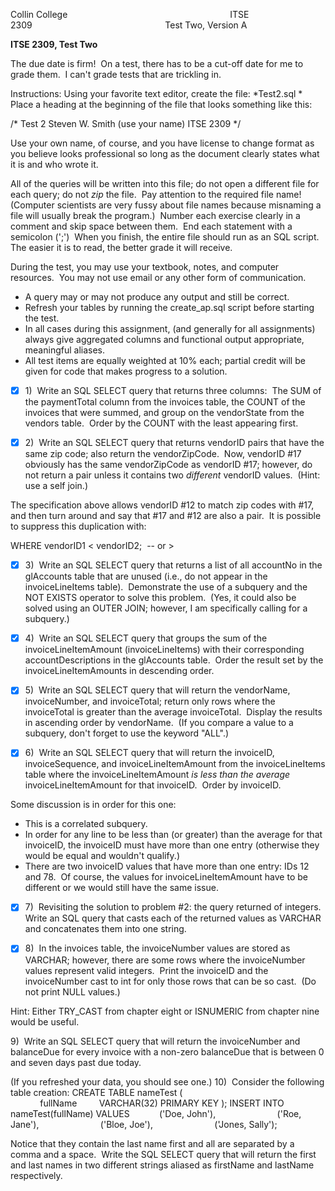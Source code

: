 Collin College                                                                  ITSE 2309                                                      Test Two, Version A

**ITSE 2309, Test Two**

The due date is firm!  On a test, there has to be a cut-off date for me to grade them.  I can't grade tests that are trickling in.

Instructions: Using your favorite text editor, create the file:  *Test2.sql *  Place a heading at the beginning of the file that looks something like this:

/*
Test 2
Steven W. Smith (use your name)
ITSE 2309
*/

Use your own name, of course, and you have license to change format as you believe looks professional so long as the document clearly states what it is and who wrote it.

All of the queries will be written into this file; do not open a different file for each query; do not  *zip*  the file.  Pay attention to the required file name!  (Computer scientists are very fussy about file names because misnaming a file will usually break the program.)  Number each exercise clearly in a comment and skip space between them.  End each statement with a semicolon (';')  When you finish, the entire file should run as an SQL script.  The easier it is to read, the better grade it will receive.

During the test, you may use your textbook, notes, and computer resources.  You may not use email or any other form of communication.

- A query may or may not produce any output and still be correct.
- Refresh your tables by running the create_ap.sql script before starting the test.
- In all cases during this assignment, (and generally for all assignments) always give aggregated columns and functional output appropriate, meaningful aliases.
- All test items are equally weighted at 10% each; partial credit will be given for code that makes progress to a solution.

- [X] 1)  Write an SQL SELECT query that returns three columns:  The SUM of the paymentTotal column from the invoices table, the COUNT of the invoices that were summed, and group on the vendorState from the vendors table.  Order by the COUNT with the least appearing first.

- [X] 2)  Write an SQL SELECT query that returns vendorID pairs that have the same zip code; also return the vendorZipCode.  Now, vendorID #17 obviously has the same vendorZipCode as vendorID #17; however, do not return a pair unless it contains two  *different*  vendorID values.  (Hint: use a self join.)

The specification above allows vendorID #12 to match zip codes with #17, and then turn around and say that #17 and #12 are also a pair.  It is possible to suppress this duplication with:

WHERE vendorID1 < vendorID2;  -- or >

- [X] 3)  Write an SQL SELECT query that returns a list of all accountNo in the glAccounts table that are unused (i.e., do not appear in the invoiceLineItems table).  Demonstrate the use of a subquery and the NOT EXISTS operator to solve this problem.  (Yes, it could also be solved using an OUTER JOIN; however, I am specifically calling for a subquery.)

- [X] 4)  Write an SQL SELECT query that groups the sum of the invoiceLineItemAmount (invoiceLineItems) with their corresponding accountDescriptions in the glAccounts table.  Order the result set by the invoiceLineItemAmounts in descending order.

- [X] 5)  Write an SQL SELECT query that will return the vendorName, invoiceNumber, and invoiceTotal; return only rows where the invoiceTotal is greater than the average invoiceTotal.  Display the results in ascending order by vendorName.  (If you compare a value to a subquery, don't forget to use the keyword "ALL".)

- [X] 6)  Write an SQL SELECT query that will return the invoiceID, invoiceSequence, and invoiceLineItemAmount from the invoiceLineItems table where the invoiceLineItemAmount  *is less than the average*  invoiceLineItemAmount for that invoiceID.  Order by invoiceID.

Some discussion is in order for this one:

- This is a correlated subquery.
- In order for any line to be less than (or greater) than the average for that invoiceID, the invoiceID must have more than one entry (otherwise they would be equal and wouldn't qualify.)
- There are two invoiceID values that have more than one entry: IDs 12 and 78.  Of course, the values for invoiceLineItemAmount have to be different or we would still have the same issue.

- [X] 7)  Revisiting the solution to problem #2: the query returned of integers.  Write an SQL query that casts each of the returned values as VARCHAR and concatenates them into one string.

- [X] 8)  In the invoices table, the invoiceNumber values are stored as VARCHAR; however, there are some rows where the invoiceNumber values represent valid integers.  Print the invoiceID and the invoiceNumber cast to int for only those rows that can be so cast.  (Do not print NULL values.)

Hint: Either TRY_CAST from chapter eight or ISNUMERIC from chapter nine would be useful.

9)  Write an SQL SELECT query that will return the invoiceNumber and balanceDue for every invoice with a non-zero balanceDue that is between 0 and seven days past due today.

(If you refreshed your data, you should see one.)
10)  Consider the following table creation:
CREATE TABLE nameTest
(
            fullName         VARCHAR(32) PRIMARY KEY
);
INSERT INTO nameTest(fullName)
VALUES            ('Doe, John'),
                        ('Roe, Jane'),
                        ('Bloe, Joe'),
                        ('Jones, Sally');

Notice that they contain the last name first and all are separated by a comma and a space.  Write the SQL SELECT query that will return the first and last names in two different strings aliased as firstName and lastName respectively.